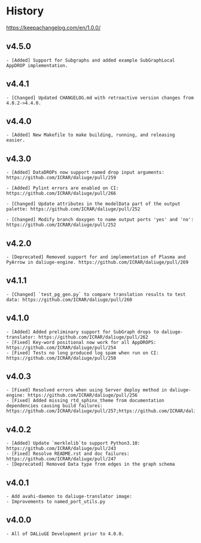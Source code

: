 # History
https://keepachangelog.com/en/1.0.0/

## v4.5.0

    - [Added] Support for Subgraphs and added example SubGraphLocal AppDROP implementation.

## v4.4.1 

    - [Changed] Updated CHANGELOG.md with retroactive version changes from 4.0.2->4.4.0. 

## v4.4.0

    - [Added] New Makefile to make building, running, and releasing easier.  

## v4.3.0

    - [Added] DataDROPs now support named drop input arguments: https://github.com/ICRAR/daliuge/pull/259

    - [Added] Pylint errors are enabled on CI: https://github.com/ICRAR/daliuge/pull/266 

    - [Changed] Update attributes in the modelData part of the output palette: https://github.com/ICRAR/daliuge/pull/252

    - [Changed] Modify branch doxygen to name output ports 'yes' and 'no': https://github.com/ICRAR/daliuge/pull/252

## v4.2.0

    - [Deprecated] Removed support for and implementation of Plasma and PyArrow in daliuge-engine. https://github.com/ICRAR/daliuge/pull/269 

## v4.1.1

    - [Changed] `test_pg_gen.py` to compare translation results to test data: https://github.com/ICRAR/daliuge/pull/260 

## v4.1.0

    - [Added] Added preliminary support for SubGraph drops to daliuge-translator: https://github.com/ICRAR/daliuge/pull/262 
    - [Fixed] Key-word positional now work for all AppDROPS: https://github.com/ICRAR/daliuge/pull/254
    - [Fixed] Tests no long produced log spam when run on CI: https://github.com/ICRAR/daliuge/pull/250

## v4.0.3 

    - [Fixed] Resolved errors when using Server deploy method in daliuge-engine: https://github.com/ICRAR/daliuge/pull/256
    - [Fixed] Added missing rtd_sphinx_theme from documentation dependencies causing build failures: https://github.com/ICRAR/daliuge/pull/257;https://github.com/ICRAR/daliuge/pull/258

## v4.0.2

    - [Added] Update `merklelib`to support Python3.10: https://github.com/ICRAR/daliuge/pull/243
    - [Fixed] Resolve README.rst and doc failures: https://github.com/ICRAR/daliuge/pull/247
    - [Deprecated] Removed Data type from edges in the graph schema

## v4.0.1

    - Add avahi-daemon to daliuge-translator image:
    - Improvements to named_port_utils.py
    
## v4.0.0 

    - All of DALiuGE Development prior to 4.0.0.
